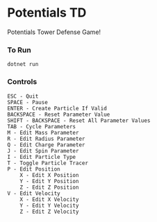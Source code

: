 # Potentials TD
Potentials Tower Defense Game!
### To Run
    dotnet run
### Controls
    ESC - Quit
    SPACE - Pause
    ENTER - Create Particle If Valid
    BACKSPACE - Reset Parameter Value
    SHIFT - BACKSPACE - Reset All Parameter Values
    TAB - Cycle Parameters
    M - Edit Mass Parameter
    R - Edit Radius Parameter
    Q - Edit Charge Parameter
    J - Edit Spin Parameter
    I - Edit Particle Type
    T - Toggle Particle Tracer
    P - Edit Position
        X - Edit X Position
        Y - Edit Y Position
        Z - Edit Z Position
    V - Edit Velocity
        X - Edit X Velocity
        Y - Edit Y Velocity
        Z - Edit Z Velocity
    
    
    
